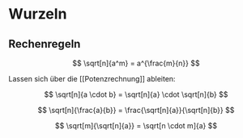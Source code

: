 # Wurzeln

## Rechenregeln

$$
\sqrt[n]{a^m} = a^{\frac{m}{n}}
$$

Lassen sich über die [[Potenzrechnung]] ableiten:

$$
\sqrt[n]{a \cdot b} = \sqrt[n]{a} \cdot \sqrt[n]{b}
$$

$$
\sqrt[n]{\frac{a}{b}} = \frac{\sqrt[n]{a}}{\sqrt[n]{b}}
$$

$$
\sqrt[m]{\sqrt[n]{a}} = \sqrt[n \cdot m]{a}
$$